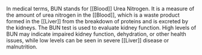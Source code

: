 In medical terms, BUN stands for [[Blood]] Urea Nitrogen. It is a measure of the amount of urea nitrogen in the [[Blood]], which is a waste product formed in the [[Liver]] from the breakdown of proteins and is excreted by the kidneys. The BUN test is used to evaluate kidney function. High levels of BUN may indicate impaired kidney function, dehydration, or other health issues, while low levels can be seen in severe [[Liver]] disease or malnutrition.